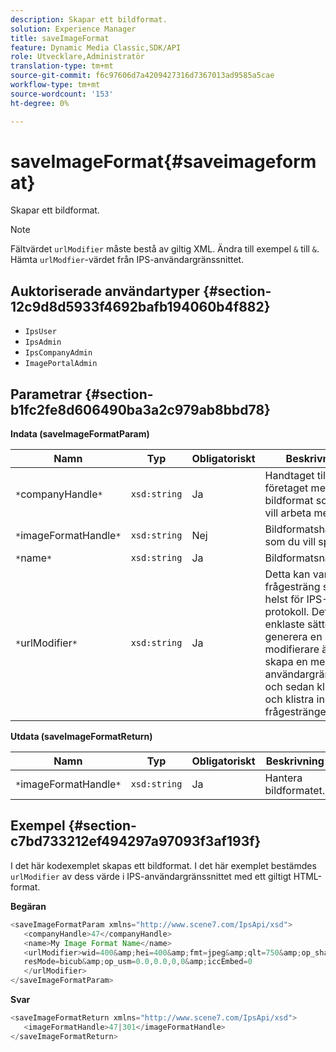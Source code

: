 ```yaml
---
description: Skapar ett bildformat.
solution: Experience Manager
title: saveImageFormat
feature: Dynamic Media Classic,SDK/API
role: Utvecklare,Administratör
translation-type: tm+mt
source-git-commit: f6c97606d7a4209427316d7367013ad9585a5cae
workflow-type: tm+mt
source-wordcount: '153'
ht-degree: 0%

---
```



# saveImageFormat{#saveimageformat}

Skapar ett bildformat.

>[!NOTE]
>
>Fältvärdet `urlModifier` måste bestå av giltig XML. Ändra till exempel `&` till `&`. Hämta `urlModfier`-värdet från IPS-användargränssnittet.

## Auktoriserade användartyper {#section-12c9d8d5933f4692bafb194060b4f882}

* `IpsUser`
* `IpsAdmin`
* `IpsCompanyAdmin`
* `ImagePortalAdmin`

## Parametrar {#section-b1fc2fe8d606490ba3a2c979ab8bbd78}

**Indata (saveImageFormatParam)**

| Namn | Typ | Obligatoriskt | Beskrivning |
|---|---|---|---|
| `*`companyHandle`*` | `xsd:string` | Ja | Handtaget till företaget med det bildformat som du vill arbeta med. |
| `*`imageFormatHandle`*` | `xsd:string` | Nej | Bildformatshandtag som du vill spara. |
| `*`name`*` | `xsd:string` | Ja | Bildformatsnamn. |
| `*`urlModifier`*` | `xsd:string` | Ja | Detta kan vara vilken frågesträng som helst för IPS-protokoll. Det enklaste sättet att generera en URL-modifierare är att skapa en med IPS-användargränssnittet och sedan klippa ut och klistra in frågesträngen. |

**Utdata (saveImageFormatReturn)**

| Namn | Typ | Obligatoriskt | Beskrivning |
|---|---|---|---|
| `*`imageFormatHandle`*` | `xsd:string` | Ja | Hantera bildformatet. |

## Exempel {#section-c7bd733212ef494297a97093f3af193f}

I det här kodexemplet skapas ett bildformat. I det här exemplet bestämdes `urlModifier` av dess värde i IPS-användargränssnittet med ett giltigt HTML-format.

**Begäran**

```java
<saveImageFormatParam xmlns="http://www.scene7.com/IpsApi/xsd"> 
   <companyHandle>47</companyHandle> 
   <name>My Image Format Name</name> 
   <urlModifier>wid=400&amp;hei=400&amp;fmt=jpeg&amp;qlt=750&amp;op_sharpen=0&amp; 
   resMode=bicub&amp;op_usm=0.0,0.0,0,0&amp;iccEmbed=0 
   </urlModifier> 
</saveImageFormatParam>
```

**Svar**

```java
<saveImageFormatReturn xmlns="http://www.scene7.com/IpsApi/xsd"> 
   <imageFormatHandle>47|301</imageFormatHandle> 
</saveImageFormatReturn>
```

